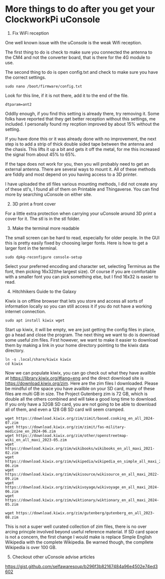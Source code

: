 # More things to do after you get your ClockworkPi uConsole

1. Fix WiFi reception

One well known issue with the uConsole is the weak Wifi reception.

The first thing to do is check to make sure you connected the antenna to the CM4 and not the converter board, that is there for the 4G module to use.

The second thing to do is open config.txt and check to make sure you have the correct settings.

    sudo nano /boot/firmware/config.txt

Look for this line, if it is not there, add it to the end of the file.

    dtparam=ant2

Oddlly enough, if you find this setting is already there, try removing it. Some folks have reported that they get better reception without this settings, me included. I personally found my recption improved by about 15% without the setting. 

If you have done this or it was already done with no improvement, the next step is to add a strip of thick double sided tape between the antenna and the chasis. This lifts it up a bit and gets it off the metal, for me this increased the signal from about 45% to 65%.

If the tape does not work for you, then you will probably need to get an external antenna. There are several ways to mount it. All of these methods are fiddly and most depend  on you having access to a 3D printer. 

 I have uploaded the stl files various mounting methods, I did not create any of these stl's, I found all of them on Printable and Thingaverse. You can find more by searching uConsole on either site.

2. 3D print a front cover

For a little extra protection when carrying your uConsole around 3D print a cover for it. The stl is in the stl folder.

3. Make the terminal more readable

The small screen can be hard to read, especially for older people. In the GUI this is pretty easily fixed by choosing larger fonts. Here is how to get a larger font in the terminal.

    sudo dpkg-reconfigure console-setup

Select your preferred encoding and character set, selecting Terminus as the font, then picking 16x32(the largest size). Of course if you are comfortable with a smaller font you can pick something else, but I find 16x32 is easier to read.

4. Hitchhikers Guide to the Galaxy

Kiwix is on offline browser that lets you store and access all sorts of information locally so you can still access it if you do not have a working internet connection.

    sudo apt install kiwix wget

Start up kiwix, it will be empty, we are just getting the config files in place, go a head and close the program. The next thing we want to do is download some useful zim files. First however, we want to make it easier to download them by making a link in your home directory pointing to the kiwix data directory.

    ln -s .local/share/kiwix kiwix
    cd kiwix

Now we can populate kiwix, you can go check out what they have availble at https://library.kiwix.org/#lang=eng and the direct download site is https://download.kiwix.org/zim. Here are the zim files I downloaded. Please be mindful of the space you have availble on your SD card, many of these files are multi GB in size. The Project Gutenberg zim is 72 GB, which is double all the others combined and will take a good long time to download. If you only have a 32GB SD card, you are not going to be able to download all of them, and even a 128 GB SD card will seem cramped.

    wget https://download.kiwix.org/zim/zimit/based.cooking_en_all_2024-07.zim
    wget https://download.kiwix.org/zim/zimit/fas-military-medicine_en_2024-06.zim
    wget https://download.kiwix.org/zim/other/openstreetmap-wiki_en_all_maxi_2023-05.zim
    wget https://download.kiwix.org/zim/wikibooks/wikibooks_en_all_maxi_2021-02.zim
    wget https://download.kiwix.org/zim/wikipedia/wikipedia_en_simple_all_maxi_2024-06.zim
    wget https://download.kiwix.org/zim/wikisource/wikisource_en_all_maxi_2022-09.zim
    wget https://download.kiwix.org/zim/wikivoyage/wikivoyage_en_all_maxi_2024-06.zim
    wget https://download.kiwix.org/zim/wiktionary/wiktionary_en_all_maxi_2024-05.zim

    wget https://download.kiwix.org/zim/gutenberg/gutenberg_en_all_2023-08.zim

This is not a super well curated collection of zim files, there is no over arcing princple involved beyond useful reference material. If SD card space is not a concern, the first change I would make is replace Simple English Wikipedia with the complete Wikipedia. Be warned though, the compllete Wikipedia is over 100 GB.

5. Checkout other uConsole advise articles

https://gist.github.com/selfawaresoup/b296f3b82167484a96e4502e74ed3602

